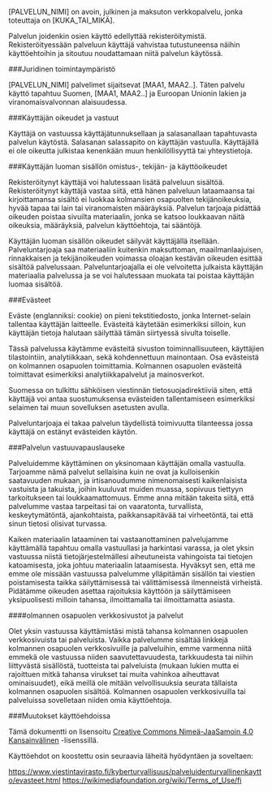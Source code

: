 

[PALVELUN_NIMI] on avoin, julkinen ja maksuton verkkopalvelu, jonka toteuttaja on [KUKA_TAI_MIKÄ].

Palvelun joidenkin osien käyttö edellyttää rekisteröitymistä. Rekisteröityessään palveluun käyttäjä vahvistaa tutustuneensa näihin käyttöehtoihin ja sitoutuu noudattamaan niitä palvelun käytössä.

###Juridinen toimintaympäristö

[PALVELUN_NIMI] palvelimet sijaitsevat [MAA1, MAA2..]. Täten palvelu käyttö tapahtuu Suomen, [MAA1, MAA2..] ja Euroopan Unionin lakien ja viranomaisvalvonnan alaisuudessa.

###Käyttäjän oikeudet ja vastuut

Käyttäjä on vastuussa käyttäjätunnuksellaan ja salasanallaan tapahtuvasta palvelun käytöstä. Salasanan salassapito on käyttäjän vastuulla. Käyttäjällä ei ole oikeutta julkistaa kenenkään muun henkilöllisyyttä tai yhteystietoja.

###Käyttäjän luoman sisällön omistus-, tekijän- ja käyttöoikeudet

Rekisteröitynyt käyttäjä voi halutessaan lisätä palveluun sisältöä. Rekisteröitynyt käyttäjä vastaa siitä, että hänen palveluun lataamaansa tai kirjoittamansa sisältö ei luokkaa kolmansien osapuolten tekijänoikeuksia, hyvää tapaa tai lain tai viranomaisten määräyksiä. Palvelun tarjoaja pidättää oikeuden poistaa sivuilta materiaalin, jonka se katsoo loukkaavan näitä oikeuksia, määräyksiä, palvelun käyttöehtoja, tai sääntöjä.

Käyttäjän luoman sisällön oikeudet säilyvät käyttäjällä itsellään. Palveluntarjoaja saa materiaaliin kuitenkin maksuttoman, maailmanlaajuisen, rinnakkaisen ja tekijänoikeuden voimassa oloajan kestävän oikeuden esittää sisältöä palvelussaan. Palveluntarjoajalla ei ole velvoitetta julkaista käyttäjän materiaalia palvelussa ja se voi halutessaan muokata tai poistaa käyttäjän luomaa sisältöä.

###Evästeet

Eväste (englanniksi: cookie) on pieni tekstitiedosto, jonka Internet-selain tallentaa käyttäjän laitteelle. Evästeitä käytetään esimerkiksi silloin, kun käyttäjän tietoja halutaan säilyttää tämän siirtyessä sivulta toiselle.

Tässä palvelussa käytämme evästeitä sivuston toiminnallisuuteen, käyttäjien tilastointiin, analytiikkaan, sekä kohdennettuun mainontaan. Osa evästeistä on kolmannen osapuolen toimittamia. Kolmannen osapuolen evästeitä toimittavat esimerkiksi analytiikkapalvelut ja mainosverkot.

Suomessa on tulkittu sähköisen viestinnän tietosuojadirektiiviä siten, että käyttäjä voi antaa suostumuksensa evästeiden tallentamiseen esimerkiksi selaimen tai muun sovelluksen asetusten avulla.

Palveluntarjoaja ei takaa palvelun täydellistä toimivuutta tilanteessa jossa käyttäjä on estänyt evästeiden käytön.

###Palvelun vastuuvapauslauseke

Palveluidemme käyttäminen on yksinomaan käyttäjän omalla vastuulla. Tarjoamme nämä palvelut sellaisina kuin ne ovat ja kulloisenkin saatavuuden mukaan, ja irtisanoudumme nimenomaisesti kaikenlaisista vastuista ja takuista, joihin kuuluvat muiden muassa, sopivuus tiettyyn tarkoitukseen tai loukkaamattomuus. Emme anna mitään takeita siitä, että palvelumme vastaa tarpeitasi tai on vaaratonta, turvallista, keskeytymätöntä, ajankohtaista, paikkansapitävää tai virheetöntä, tai että sinun tietosi olisivat turvassa.

Kaiken materiaalin lataaminen tai vastaanottaminen palvelujamme käyttämällä tapahtuu omalla vastuullasi ja harkintasi varassa, ja olet yksin vastuussa niistä tietojärjestelmällesi aiheutuneista vahingoista tai tietojen katoamisesta, joka johtuu materiaalin lataamisesta. Hyväksyt sen, että me emme ole missään vastuussa palvelumme ylläpitämän sisällön tai viestien poistamisesta taikka säilyttämisessä tai välittämisessä ilmenneistä virheistä. Pidätämme oikeuden asettaa rajoituksia käyttöön ja säilyttämiseen yksipuolisesti milloin tahansa, ilmoittamalla tai ilmoittamatta asiasta.

####olmannen osapuolen verkkosivustot ja palvelut

Olet yksin vastuussa käyttämistäsi mistä tahansa kolmannen osapuolen verkkosivuista tai palveluista. Vaikka palvelumme sisältää linkkejä kolmannen osapuolen verkkosivuille ja palveluihin, emme varmenna niitä emmekä ole vastuussa niiden saavutettavuudesta, tarkkuudesta tai niihin liittyvästä sisällöstä, tuotteista tai palveluista (mukaan lukien mutta ei rajoittuen mitkä tahansa virukset tai muita vahinkoa aiheuttavat ominaisuudet), eikä meillä ole mitään velvollisuuksia seurata tällaista kolmannen osapuolen sisältöä. Kolmannen osapuolen verkkosivuilla tai palveluissa sovelletaan niiden omia käyttöehtoja.

###Muutokset käyttöehdoissa

Tämä dokumentti on lisensoitu [Creative Commons Nimeä-JaaSamoin 4.0 Kansainvälinen](https://creativecommons.org/licenses/by-sa/4.0/) -lisenssillä.

Käyttöehdot on koostettu osin seuraavia läheitä hyödyntäen ja soveltaen:

https://www.viestintavirasto.fi/kyberturvallisuus/palveluidenturvallinenkaytto/evasteet.html
https://wikimediafoundation.org/wiki/Terms_of_Use/fi
